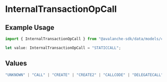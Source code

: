 # InternalTransactionOpCall

## Example Usage

```typescript
import { InternalTransactionOpCall } from "@avalanche-sdk/data/models/components";

let value: InternalTransactionOpCall = "STATICCALL";
```

## Values

```typescript
"UNKNOWN" | "CALL" | "CREATE" | "CREATE2" | "CALLCODE" | "DELEGATECALL" | "STATICCALL"
```